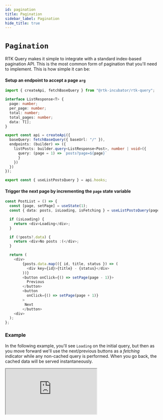 ```yaml
---
id: pagination
title: Pagination
sidebar_label: Pagination
hide_title: true
---
```


# `Pagination`

RTK Query makes it simple to integrate with a standard index-based pagination API. This is the most common form of pagination that you'll need to implement. This is how simple it can be:

#### Setup an endpoint to accept a page `arg`

```ts title="src/app/services/posts.ts"
import { createApi, fetchBaseQuery } from "@rtk-incubator/rtk-query";

interface ListResponse<T> {
  page: number;
  per_page: number;
  total: number;
  total_pages: number;
  data: T[];
}

export const api = createApi({
  baseQuery: fetchBaseQuery({ baseUrl: "/" }),
  endpoints: (builder) => ({
    listPosts: builder.query<ListResponse<Post>, number | void>({
      query: (page = 1) => `posts?page=${page}`
      }
    })
  })
});

export const { useListPostsQuery } = api.hooks;
```

#### Trigger the next page by incrementing the `page` state variable

```ts title="src/features/posts/PostsManager.tsx"
const PostList = () => {
  const [page, setPage] = useState(1);
  const { data: posts, isLoading, isFetching } = useListPostsQuery(page);

  if (isLoading) {
    return <div>Loading</div>;
  }

  if (!posts?.data) {
    return <div>No posts :(</div>;
  }

  return (
    <div>
        {posts.data.map(({ id, title, status }) => (
          <div key={id}>{title} - {status}</div>
        ))}
        <button onClick={() => setPage(page - 1)}>
          Previous
        </button>
        <button
          onClick={() => setPage(page + 1)}
        >
         Next
        </button>
    <div>
  );
};
```

### Example

In the following example, you'll see `Loading` on the initial query, but then as you move forward we'll use the next/previous buttons as a _fetching_ indicator while any non-cached query is performed. When you go back, the cached data will be served instantaneously.

<iframe
  src="https://codesandbox.io/embed/concepts-pagination-6tjz1?fontsize=14&hidenavigation=1&theme=dark"
  style={{ width: '100%', height: '600px', border: 0, borderRadius: '4px', overflow: 'hidden' }}
  title="rtk-query-react-hooks-example"
  allow="geolocation; microphone; camera; midi; vr; accelerometer; gyroscope; payment; ambient-light-sensor; encrypted-media; usb"
  sandbox="allow-modals allow-forms allow-popups allow-scripts allow-same-origin"
></iframe>
